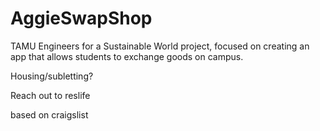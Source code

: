 # AggieSwapShop

TAMU Engineers for a Sustainable World project, focused on creating an app that allows students to exchange goods on campus.

Housing/subletting?

Reach out to reslife

based on craigslist

